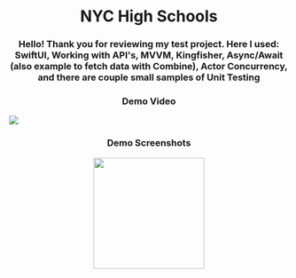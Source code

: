 <h1 align="center">NYC High Schools</h1>
<h3 align="center">Hello! Thank you for reviewing my test project. Here I used: SwiftUI, Working with API's, MVVM, Kingfisher, Async/Await (also example to fetch data with Combine), Actor Concurrency, and there are couple small samples of Unit Testing</h3>

<h3 align="center">Demo Video</h3>

![](Netflix.gif)

<h3 align="center">Demo Screenshots</h3>

<p align="center">
  <img src="" width="200" />
</p>
